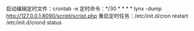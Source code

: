 启动编辑定时文件：crontab -e
定时命令：*/30 * * * * lynx -dump http://127.0.0.1:8090/script/script.php
重启定时任务：/etc/init.d/cron restart
            /etc/init.d/crond status 